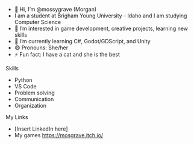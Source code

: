 - 👋 Hi, I’m @mossygrave (Morgan)
- I am a student at Brigham Young University - Idaho and I am studying Computer Science
- 👀 I’m interested in game development, creative projects, learning new skills
- 🌱 I’m currently learning C#, Godot/GDScript, and Unity
- 😄 Pronouns: She/her
- ⚡ Fun fact: I have a cat and she is the best 

Skills 
- Python
- VS Code
- Problem solving
- Communication
- Organization

My Links
- [Insert LinkedIn here]
- My games https://mosgrave.itch.io/ 

<!---
mossygrave/mossygrave is a ✨ special ✨ repository because its `README.md` (this file) appears on your GitHub profile.
You can click the Preview link to take a look at your changes.
--->
